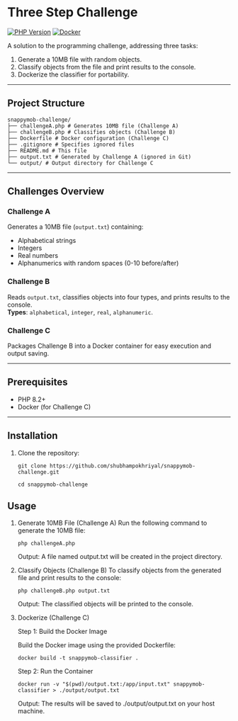 # Three Step Challenge

[![PHP Version](https://img.shields.io/badge/PHP-8.2%2B-blue.svg)](https://php.net/)
[![Docker](https://img.shields.io/badge/Docker-✓-blue.svg)](https://docker.com)

A solution to the programming challenge, addressing three tasks:
1. Generate a 10MB file with random objects.
2. Classify objects from the file and print results to the console.
3. Dockerize the classifier for portability.

---

## **Project Structure**
```
snappymob-challenge/
├── challengeA.php # Generates 10MB file (Challenge A)
├── challengeB.php # Classifies objects (Challenge B)
├── Dockerfile # Docker configuration (Challenge C)
├── .gitignore # Specifies ignored files
├── README.md # This file
├── output.txt # Generated by Challenge A (ignored in Git)
└── output/ # Output directory for Challenge C
```


---

## **Challenges Overview**

### **Challenge A**
Generates a 10MB file (`output.txt`) containing:
- Alphabetical strings
- Integers
- Real numbers
- Alphanumerics with random spaces (0-10 before/after)

### **Challenge B**
Reads `output.txt`, classifies objects into four types, and prints results to the console.  
**Types**: `alphabetical`, `integer`, `real`, `alphanumeric`.

### **Challenge C**
Packages Challenge B into a Docker container for easy execution and output saving.

---

## **Prerequisites**
- PHP 8.2+
- Docker (for Challenge C)

---

## **Installation**
1. Clone the repository:
   ```
   git clone https://github.com/shubhampokhriyal/snappymob-challenge.git
   ```
   ```
   cd snappymob-challenge

## **Usage**
1. Generate 10MB File (Challenge A)
   Run the following command to generate the 10MB file:
   ```
   php challengeA.php
   ```

   Output: A file named output.txt will be created in the project directory.

2. Classify Objects (Challenge B)
   To classify objects from the generated file and print results to the console:
   ```
   php challengeB.php output.txt
   ```
   Output: The classified objects will be printed to the console.

3. Dockerize (Challenge C)

   Step 1: Build the Docker Image
   
   Build the Docker image using the provided Dockerfile:
   ```
   docker build -t snappymob-classifier .
   ```
   Step 2: Run the Container
   ```
   docker run -v "$(pwd)/output.txt:/app/input.txt" snappymob-classifier > ./output/output.txt
   ```
   
   Output: The results will be saved to ./output/output.txt on your host machine.
